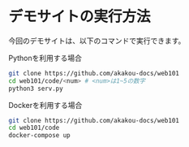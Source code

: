 # デモサイトの実行方法

今回のデモサイトは、以下のコマンドで実行できます。

Pythonを利用する場合

```sh
git clone https://github.com/akakou-docs/web101
cd web101/code/<num> # <num>は1~5の数字
python3 serv.py
```

Dockerを利用する場合
```sh
git clone https://github.com/akakou-docs/web101
cd web101/code
docker-compose up 
```